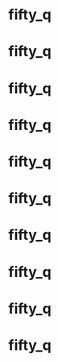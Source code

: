 # fifty_q
# fifty_q
# fifty_q
# fifty_q
# fifty_q
# fifty_q
# fifty_q
# fifty_q
# fifty_q
# fifty_q
